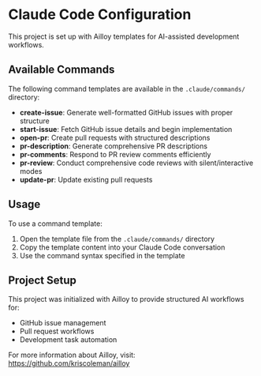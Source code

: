 # Claude Code Configuration

This project is set up with Ailloy templates for AI-assisted development workflows.

## Available Commands

The following command templates are available in the `.claude/commands/` directory:

- **create-issue**: Generate well-formatted GitHub issues with proper structure
- **start-issue**: Fetch GitHub issue details and begin implementation
- **open-pr**: Create pull requests with structured descriptions
- **pr-description**: Generate comprehensive PR descriptions
- **pr-comments**: Respond to PR review comments efficiently
- **pr-review**: Conduct comprehensive code reviews with silent/interactive modes
- **update-pr**: Update existing pull requests

## Usage

To use a command template:

1. Open the template file from the `.claude/commands/` directory
2. Copy the template content into your Claude Code conversation
3. Use the command syntax specified in the template

## Project Setup

This project was initialized with Ailloy to provide structured AI workflows for:
- GitHub issue management
- Pull request workflows
- Development task automation

For more information about Ailloy, visit: https://github.com/kriscoleman/ailloy
